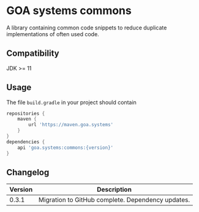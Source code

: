 # GOA systems commons

A library containing common code snippets to reduce duplicate implementations of often used code.

## Compatibility

JDK >= 11

## Usage
The file `build.gradle` in your project should contain
```groovy
repositories {
	maven {
		url 'https://maven.goa.systems'
	}
}
dependencies {
	api 'goa.systems:commons:{version}'
}
```

## Changelog

|Version|Description|
|-|-|
|0.3.1|Migration to GitHub complete. Dependency updates.|